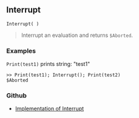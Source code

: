 ## Interrupt

```
Interrupt( )
```
 
> Interrupt an evaluation and returns `$Aborted`.  

### Examples

`Print(test1)` prints string: "test1"

```
>> Print(test1); Interrupt(); Print(test2)
$Aborted
```
### Github
* [Implementation of Interrupt](https://github.com/axkr/symja_android_library/blob/master/symja_android_library/matheclipse-core/src/main/java/org/matheclipse/core/builtin/Programming.java#L1244) 
